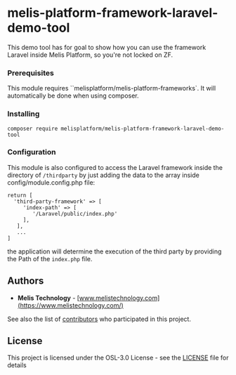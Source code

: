 # melis-platform-framework-laravel-demo-tool

This demo tool has for goal to show how you can use the framework Laravel inside Melis Platform, so you're not locked on ZF.

### Prerequisites
This module requires ``melisplatform/melis-platform-frameworks`.
It will automatically be done when using composer.

### Installing
```
composer require melisplatform/melis-platform-framework-laravel-demo-tool
```

### Configuration
This module is also configured to access the Laravel framework inside the directory of ``/thirdparty`` by just adding the data to the array inside config/module.config.php file:
```
return [
  'third-party-framework' => [
     'index-path' => [
        '/Laravel/public/index.php'
     ],
   ],
   ...
]
```
the application will determine the execution of the third party by providing the Path of the 
``index.php`` file.

## Authors

* **Melis Technology** - [www.melistechnology.com](https://www.melistechnology.com/)

See also the list of [contributors](https://github.com/melisplatform/melis-core/contributors) who participated in this project.


## License

This project is licensed under the OSL-3.0 License - see the [LICENSE](LICENSE) file for details